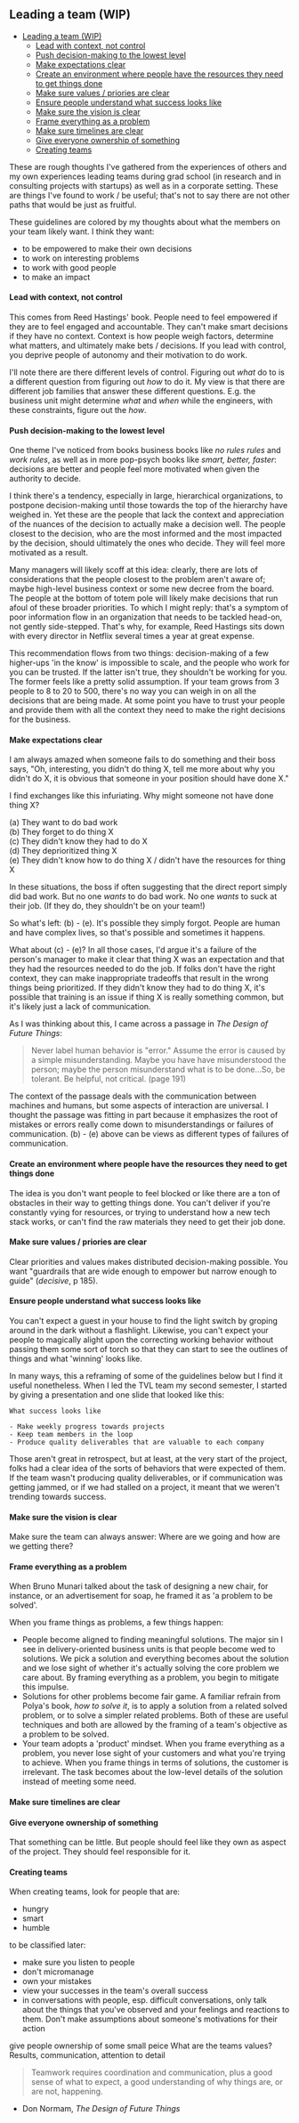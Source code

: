 <!-- omit in toc --> 
## Leading a team (WIP)

- [Leading a team (WIP)](#leading-a-team-wip)
    - [Lead with context, not control](#lead-with-context-not-control)
    - [Push decision-making to the lowest level](#push-decision-making-to-the-lowest-level)
    - [Make expectations clear](#make-expectations-clear)
    - [Create an environment where people have the resources they need to get things done](#create-an-environment-where-people-have-the-resources-they-need-to-get-things-done)
    - [Make sure values / priories are clear](#make-sure-values--priories-are-clear)
    - [Ensure people understand what success looks like](#ensure-people-understand-what-success-looks-like)
    - [Make sure the vision is clear](#make-sure-the-vision-is-clear)
    - [Frame everything as a problem](#frame-everything-as-a-problem)
    - [Make sure timelines are clear](#make-sure-timelines-are-clear)
    - [Give everyone ownership of something](#give-everyone-ownership-of-something)
    - [Creating teams](#creating-teams)

These are rough thoughts I've gathered from the experiences of others and my own experiences leading teams during grad school (in research and in consulting projects with startups) as well as in a corporate setting. These are things I've found to work / be useful; that's not to say there are not other paths that would be just as fruitful.

These guidelines are colored by my thoughts about what the members on your team likely want. I think they want:

- to be empowered to make their own decisions
- to work on interesting problems
- to work with good people
- to make an impact


#### Lead with context, not control

This comes from Reed Hastings' book. People need to feel empowered if they are to feel engaged and accountable. They can't make smart decisions if they have no context. Context is how people weigh factors, determine what matters, and ultimately make bets / decisions. If you lead with control, you deprive people of autonomy and their motivation to do work.

I'll note there are there different levels of control. Figuring out _what_ do to is a different question from figuring out _how_ to do it. My view is that there are different job families that answer these different questions. E.g. the business unit might determine _what_ and _when_ while the engineers, with these constraints, figure out the _how_.

#### Push decision-making to the lowest level

One theme I've noticed from books business books like _no rules rules_ and _work rules_, as well as in more pop-psych books like _smart, better, faster_: decisions are better and people feel more motivated when given the authority to decide.

I think there's a tendency, especially in large, hierarchical organizations, to postpone decision-making until those towards the top of the hierarchy have weighed in. Yet these are the people that lack the context and appreciation of the nuances of the decision to actually make a decision well. The people closest to the decision, who are the most informed and the most impacted by the decision, should ultimately the ones who decide. They will feel more motivated as a result.

Many managers will likely scoff at this idea: clearly, there are lots of considerations that the people closest to the problem aren't aware of; maybe high-level business context or some new decree from the board. The people at the bottom of totem pole will likely make decisions that run afoul of these broader priorities. To which I might reply: that's a symptom of poor information flow in an organization that needs to be tackled head-on, not gently side-stepped. That's why, for example, Reed Hastings sits down with every director in Netflix several times a year at great expense.

This recommendation flows from two things: decision-making of a few higher-ups 'in the know' is impossible to scale, and the people who work for you can be trusted. If the latter isn't true, they shouldn't be working for you. The former feels like a pretty solid assumption. If your team grows from 3 people to 8 to 20 to 500, there's no way you can weigh in on all the decisions that are being made. At some point you have to trust your people and provide them with all the context they need to make the right decisions for the business.

#### Make expectations clear

I am always amazed when someone fails to do something and their boss says, "Oh, interesting, you didn't do thing X, tell me more about why you didn't do X, it is obvious that someone in your position should have done X."

I find exchanges like this infuriating. Why might someone not have done thing X?

(a) They want to do bad work    
(b) They forget to do thing X    
(c) They didn't know they had to do X      
(d) They deprioritized thing X    
(e) They didn't know how to do thing X / didn't have the resources for thing X   

In these situations, the boss if often suggesting that the direct report simply did bad work. But no one _wants_ to do bad work. No one _wants_ to suck at their job. (If they do, they shouldn't be on your team!)

So what's left: (b) - (e). It's possible they simply forgot. People are human and have complex lives, so that's possible and sometimes it happens.

What about (c) - (e)? In all those cases, I'd argue it's a failure of the person's manager to make it clear that thing X was an expectation and that they had the resources needed to do the job. If folks don't have the right context, they can make inappropriate tradeoffs that result in the wrong things being prioritized. If they didn't know they had to do thing X, it's possible that training is an issue if thing X is really something common, but it's likely just a lack of communication.

As I was thinking about this, I came across a passage in _The Design of Future Things_:

> Never label human behavior is "error." Assume the error is caused by a simple misunderstanding. Maybe you have have misunderstood the person; maybe the person misunderstand what is to be done...So, be tolerant. Be helpful, not critical. (page 191)

The context of the passage deals with the communication between machines and humans, but some aspects of interaction are universal. I thought the passage was fitting in part because it emphasizes the root of mistakes or errors really come down to misunderstandings or failures of communication. (b) - (e) above can be views as different types of failures of communication.
#### Create an environment where people have the resources they need to get things done

The idea is you don't want people to feel blocked or like there are a ton of obstacles in their way to getting things done. You can't deliver if you're constantly vying for resources, or trying to understand how a new tech stack works, or can't find the raw materials they need to get their job done.


#### Make sure values / priories are clear

Clear priorities and values makes distributed decision-making possible. You want "guardrails that are wide enough to empower but narrow enough to guide" (_decisive_, p 185).

#### Ensure people understand what success looks like

You can't expect a guest in your house to find the light switch by groping around in the dark without a flashlight. Likewise, you can't expect your people to magically alight upon the correcting working behavior without passing them some sort of torch so that they can start to see the outlines of things and what 'winning' looks like.

In many ways, this a reframing of some of the guidelines below but I find it useful nonetheless. When I led the TVL team my second semester, I started by giving a presentation and one slide that looked like this:

```
What success looks like

- Make weekly progress towards projects
- Keep team members in the loop
- Produce quality deliverables that are valuable to each company
```

Those aren't great in retrospect, but at least, at the very start of the project, folks had a clear idea of the sorts of behaviors that were expected of them. If the team wasn't producing quality deliverables, or if communication was getting jammed, or if we had stalled on a project, it meant that we weren't trending towards success.

#### Make sure the vision is clear

Make sure the team can always answer: Where are we going and how are we getting there?

#### Frame everything as a problem

When Bruno Munari talked about the task of designing a new chair, for instance, or an advertisement for soap, he framed it as 'a problem to be solved'.

When you frame things as problems, a few things happen:

- People become aligned to finding meaningful solutions. The major sin I see in delivery-oriented business units is that people become wed to solutions. We pick a solution and everything becomes about the solution and we lose sight of whether it's actually solving the core problem we care about. By framing everything as a problem, you begin to mitigate this impulse.
- Solutions for other problems become fair game. A familiar refrain from Polya's book, _how to solve it_, is to apply a solution from a related solved problem, or to solve a simpler related problems. Both of these are useful techniques and both are allowed by the framing of a team's objective as a problem to be solved.
- Your team adopts a 'product' mindset. When you frame everything as a problem, you never lose sight of your customers and what you're trying to achieve. When you frame things in terms of solutions, the customer is irrelevant. The task becomes about the low-level details of the solution instead of meeting some need.


#### Make sure timelines are clear

#### Give everyone ownership of something

That something can be little. But people should feel like they own as aspect of the project. They should feel responsible for it.

#### Creating teams

When creating teams, look for people that are:

- hungry
- smart 
- humble



to be classified later:

- make sure you listen to people
- don't micromanage
- own your mistakes
- view your successes in the team's overall success
- in conversations with people, esp. difficult conversations, only talk about the things that you've observed and your feelings and reactions to them. Don't make assumptions about someone's motivations for their action

give people ownership of some small peice
What are the teams values? Results, communication, attention to detail

> Teamwork requires coordination and communication, plus a good sense of what to expect, a good understanding of why things are, or are not, happening.
- Don Normam, _The Design of Future Things_
